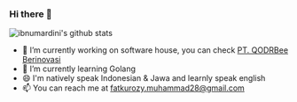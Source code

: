 ### Hi there 👋
![ibnumardini's github stats](https://github-readme-stats.vercel.app/api?username=ibnumardini&show_icons=true)

- 🔭 I’m currently working on software house, you can check <a href="https://qodrbee.com/">PT. QODRBee Berinovasi</a>
- 🌱 I’m currently learning Golang
- 😄 I'm natively speak Indonesian & Jawa and learnly speak english
- 📫 You can reach me at fatkurozy.muhammad28@gmail.com
